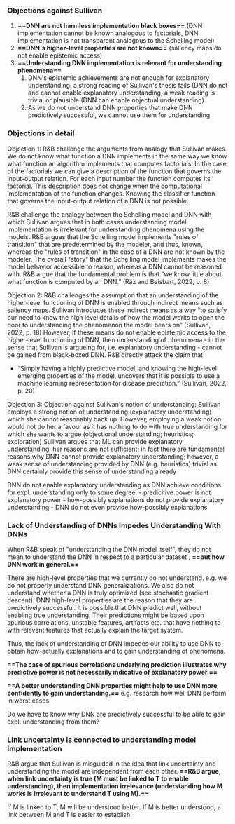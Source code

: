 ### Objections against Sullivan
1. **==DNN are not harmless implementation black boxes==** (DNN implementation cannot be known analogous to factorials, DNN implementation is not transparent analogous to the Schelling model)
2. **==DNN's higher-level properties are not known==** (saliency maps do not enable epistemic access)
3. **==Understanding DNN implementation is relevant for understanding phenomena==**
	1. DNN's epistemic achievements are not enough for explanatory understanding: a strong reading of Sullivan's thesis fails (DNN do not and cannot enable explanatory understanding, a weak reading is trivial or plausible (DNN can enable objectual understanding)
	2. As we do not understand DNN properties that make DNN predictively successful, we cannot use them for understanding

### Objections in detail
Objection 1: 
R&B challenge the arguments from analogy that Sullivan makes. We do not know what function a DNN implements in the same way we know what function an algorithm implements that computes factorials. In the case of the factorials we can give a description of the function that governs the input-output relation. For each input number the function computes its factorial. This description does not change when the computational implementation of the function changes.
Knowing the classifier function that governs the input-output relation of a DNN is not possible. 

R&B challenge the analogy between the Schelling model and DNN with which Sullivan argues that in both cases understanding model implementation is irrelevant for understanding phenomena using the models. R&B argues that the Schelling model implements "rules of transition" that are predetermined by the modeler, and thus, known, whereas the "rules of transition" in the case of a DNN are not known by the modeler. The overall "story" that the Schelling model implements makes the model behavior accessible to reason, whereas a DNN cannot be reasoned with.
R&B argue that the fundamental problem is that “we know little about what function is computed by an DNN.” (Räz and Beisbart, 2022, p. 8)

Objection 2: 
R&B challenges the assumption that an understanding of the higher-level functioning of DNN is enabled through indirect means such as saliency maps. Sullivan introduces these indirect means as a way “to satisfy our need to know the high level details of how the model works to open the door to understanding the phenomenon the model bears on” (Sullivan, 2022, p. 18) However, if these means do not enable epistemic access to the higher-level functioning of DNN, then understanding of phenomena - in the sense that Sullivan is argueing for, i.e. explanatory understanding - cannot be gained from black-boxed DNN. R&B directly attack the claim that 
- “Simply having a highly predictive model, and knowing the high-level emerging properties of the model, uncovers that it is possible to use a machine learning representation for disease prediction.” (Sullivan, 2022, p. 20)

Objection 3: 
Objection against Sullivan's notion of understanding:
Sullivan employs a strong notion of understanding (explanatory understanding) which she cannot reasonably back up.
However, employing a weak notion would not do her a favour as it has nothing to do with true understanding for which she wants to argue (objectional understanding; heuristics; exploration)
Sullivan argues that ML can provide explanatory understanding; her reasons are not sufficient; in fact there are fundamental reasons why DNN cannot provide explanatory understanding; however, a weak sense of understanding provided by DNN (e.g. heuristics) trivial as DNN certainly provide this sense of understanding already

DNN do not enable explanatory understanding as DNN achieve conditions for expl. understanding only to some degree:
	- predicitive power is not explanatory power
	- how-possibly explanations do not provide explanatory understanding
	- DNN do not even provide how-possibly explanations

### Lack of Understanding of DNNs Impedes Understanding With DNNs
When R&B speak of "understanding the DNN model itself", they do not mean to understand the DNN in respect to a particular dataset , **==but how DNN work in general.==**

There are high-level properties that we currently do not understand. 
e.g. we do not properly understand DNN generalizations. We also do not understand whether a DNN is truly optimized (see stochastic gradient descent).
DNN high-level properties are the reason that they are predictively successful.
It is possible that DNN predict well, without enabling true understanding.
Their predictions might be based upon spurious correlations, unstable features, artifacts etc. that have nothing to with relevant features that actually explain the target system.

Thus, the lack of understanding of DNN impedes our ability to use DNN to obtain how-actually explanations and to gain understanding of phenomena.

**==The case of spurious correlations underlying prediction illustrates why predictive power is not necessarily indicative of explanatory power.==**


**==A better understanding DNN properties might help to use DNN more confidently to gain understanding.==**
e.g. research how well DNN perform in worst cases. 

Do we have to know why DNN are predictively successful to be able to gain expl. understanding from them?

### Link uncertainty is connected to understanding model implementation
R&B argue that Sullivan is misguided in the idea that link uncertainty and understanding the model are independent from each other.
**==R&B argue, when link uncertainty is true (M must be linked to T to enable understanding), then implementation irrelevance (understanding how M works is irrelevant to understand T using M).==**

If M is linked to T, M will be understood better.
If M is better understood, a link between M and T is easier to establish. 